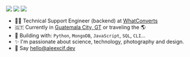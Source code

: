 [<img src="https://img.shields.io/badge/github-%2312100E.svg?&style=for-the-badge&logo=github&logoColor=white&color=black" />](https://github.com/aleexcif)
[<img src="https://img.shields.io/badge/instagram-%2312100E.svg?&style=for-the-badge&logo=instagram&color=405DE6" />](https://instagram.com/aleexcif) 
[<img src="https://img.shields.io/badge/linkedin-%230077B5.svg?&style=for-the-badge&logo=linkedin&logoColor=white" />](https://www.linkedin.com/in/aleexcif/)

- 👨‍💻 Technical Support Engineer (backend) at [WhatConverts](https://www.whatconverts.com/)
- 🇬🇹 Currently in [Guatemala City, GT](https://g.co/kgs/HtEuAu) or traveling the 🌎
- 🚀 Building with: `Python`, `MongoDB`, `JavaScript`, `SQL`, `CLI`...
- ✨ I'm passionate about science, technology, photography and design.
- 👋 Say hello@aleexcif.dev
